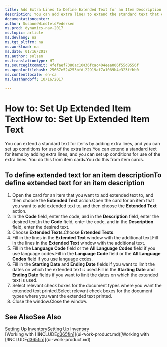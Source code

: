 ```yaml
---
title: Add Extra Lines to Define Extended Text for an Item Description
description: You can add extra lines to extend the standard text that describes an item.
documentationcenter: 
author: SusanneWindfeldPedersen
ms.prod: dynamics-nav-2017
ms.topic: article
ms.devlang: na
ms.tgt_pltfrm: na
ms.workload: na
ms.date: 01/16/2017
ms.author: solsen
ms.translationtype: HT
ms.sourcegitcommit: 4fefaef7380ac10836fcac404eea006f55d8556f
ms.openlocfilehash: 25667e524253bfd122919af7a1089b4e323ffbb0
ms.contentlocale: en-ca
ms.lasthandoff: 10/16/2017

---
```

# <a name="how-to-set-up-extended-item-text"></a><span data-ttu-id="133dc-103">How to: Set Up Extended Item Text</span><span class="sxs-lookup"><span data-stu-id="133dc-103">How to: Set Up Extended Item Text</span></span>
<span data-ttu-id="133dc-104">You can extend a standard text for items by adding extra lines, and you can set up conditions for use of the extra lines.</span><span class="sxs-lookup"><span data-stu-id="133dc-104">You can extend a standard text for items by adding extra lines, and you can set up conditions for use of the extra lines.</span></span> <span data-ttu-id="133dc-105">You do this from item cards.</span><span class="sxs-lookup"><span data-stu-id="133dc-105">You do this from item cards.</span></span>

## <a name="to-define-extended-text-for-an-item-description"></a><span data-ttu-id="133dc-106">To define extended text for an item description</span><span class="sxs-lookup"><span data-stu-id="133dc-106">To define extended text for an item description</span></span>
1. <span data-ttu-id="133dc-107">Open the card for an item that you want to add extended text to, and then choose the **Extended Text** action.</span><span class="sxs-lookup"><span data-stu-id="133dc-107">Open the card for an item that you want to add extended text to, and then choose the **Extended Text** action.</span></span>
2. <span data-ttu-id="133dc-108">In the **Code** field, enter the code, and in the **Description** field, enter the desired text.</span><span class="sxs-lookup"><span data-stu-id="133dc-108">In the **Code** field, enter the code, and in the **Description** field, enter the desired text.</span></span>
3. <span data-ttu-id="133dc-109">Choose **Extended Texts**.</span><span class="sxs-lookup"><span data-stu-id="133dc-109">Choose **Extended Texts**.</span></span>
4. <span data-ttu-id="133dc-110">Fill in the lines in the **Extended Text** window with the additional text.</span><span class="sxs-lookup"><span data-stu-id="133dc-110">Fill in the lines in the **Extended Text** window with the additional text.</span></span>
5. <span data-ttu-id="133dc-111">Fill in the **Language Code** field or the **All Language Codes** field if you use language codes.</span><span class="sxs-lookup"><span data-stu-id="133dc-111">Fill in the **Language Code** field or the **All Language Codes** field if you use language codes.</span></span>
6. <span data-ttu-id="133dc-112">Fill in the **Starting Date** and **Ending Date** fields if you want to limit the dates on which the extended text is used.</span><span class="sxs-lookup"><span data-stu-id="133dc-112">Fill in the **Starting Date** and **Ending Date** fields if you want to limit the dates on which the extended text is used.</span></span>
7. <span data-ttu-id="133dc-113">Select relevant check boxes for the document types where you want the extended text printed.</span><span class="sxs-lookup"><span data-stu-id="133dc-113">Select relevant check boxes for the document types where you want the extended text printed.</span></span>
8. <span data-ttu-id="133dc-114">Close the window.</span><span class="sxs-lookup"><span data-stu-id="133dc-114">Close the window.</span></span>

## <a name="see-also"></a><span data-ttu-id="133dc-115">See Also</span><span class="sxs-lookup"><span data-stu-id="133dc-115">See Also</span></span>
[<span data-ttu-id="133dc-116">Setting Up Inventory</span><span class="sxs-lookup"><span data-stu-id="133dc-116">Setting Up Inventory</span></span>](inventory-setup-inventory.md)  
<span data-ttu-id="133dc-117">[Working with [!INCLUDE[d365fin](includes/d365fin_md.md)]](ui-work-product.md)</span><span class="sxs-lookup"><span data-stu-id="133dc-117">[Working with [!INCLUDE[d365fin](includes/d365fin_md.md)]](ui-work-product.md)</span></span>

